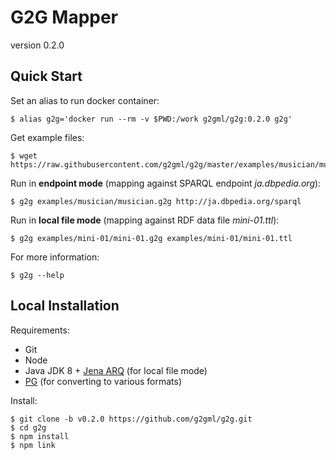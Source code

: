 # G2G Mapper

version 0.2.0

## Quick Start

Set an alias to run docker container:

    $ alias g2g='docker run --rm -v $PWD:/work g2gml/g2g:0.2.0 g2g'

Get example files:

    $ wget https://raw.githubusercontent.com/g2gml/g2g/master/examples/musician/musician.g2g

Run in **endpoint mode** (mapping against SPARQL endpoint *ja.dbpedia.org*):

    $ g2g examples/musician/musician.g2g http://ja.dbpedia.org/sparql

Run in **local file mode** (mapping against RDF data file *mini-01.ttl*):

    $ g2g examples/mini-01/mini-01.g2g examples/mini-01/mini-01.ttl

For more information:

    $ g2g --help

## Local Installation

Requirements:

* Git
* Node
* Java JDK 8 + [Jena ARQ](https://jena.apache.org/documentation/query/index.html) (for local file mode)
* [PG](https://github.com/g2gml/pg) (for converting to various formats)

Install:

    $ git clone -b v0.2.0 https://github.com/g2gml/g2g.git
    $ cd g2g
    $ npm install
    $ npm link

